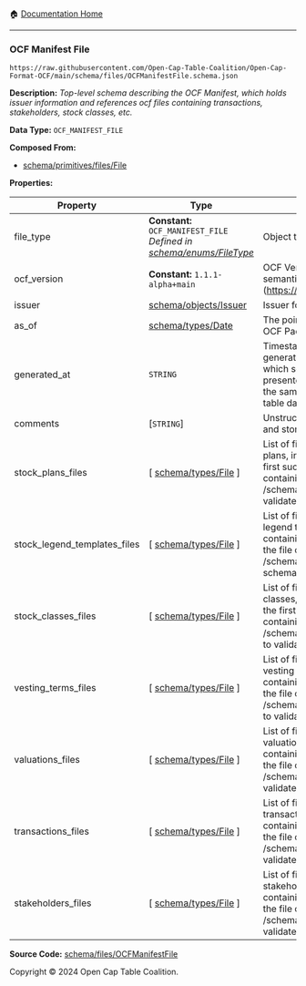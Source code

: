 :house: [Documentation Home](../../../README.md)

---

### OCF Manifest File

`https://raw.githubusercontent.com/Open-Cap-Table-Coalition/Open-Cap-Format-OCF/main/schema/files/OCFManifestFile.schema.json`

**Description:** _Top-level schema describing the OCF Manifest, which holds issuer information and references ocf files containing transactions, stakeholders, stock classes, etc._

**Data Type:** `OCF_MANIFEST_FILE`

**Composed From:**

- [schema/primitives/files/File](../primitives/files/File.md)

**Properties:**

| Property                     | Type                                                                                             | Description                                                                                                                                                                                                                                              | Required   |
| ---------------------------- | ------------------------------------------------------------------------------------------------ | -------------------------------------------------------------------------------------------------------------------------------------------------------------------------------------------------------------------------------------------------------- | ---------- |
| file_type                    | **Constant:** `OCF_MANIFEST_FILE`</br>_Defined in [schema/enums/FileType](../enums/FileType.md)_ | Object type field                                                                                                                                                                                                                                        | `REQUIRED` |
| ocf_version                  | **Constant:** `1.1.1-alpha+main`                                                                 | OCF Version Identifier -- the current semantic version (https://semver.org/spec/v2.0.0.html)                                                                                                                                                             | `REQUIRED` |
| issuer                       | [schema/objects/Issuer](../objects/Issuer.md)                                                    | Issuer for the cap table                                                                                                                                                                                                                                 | `REQUIRED` |
| as_of                        | [schema/types/Date](../types/Date.md)                                                            | The point-in-time represented by this OCF Package                                                                                                                                                                                                        | `REQUIRED` |
| generated_at                 | `STRING`                                                                                         | Timestamp of when the package was generated. Useful when determining which set of data is most up-to-date, if presented with two packages that have the same `as_of` date, but different cap table data.                                                 | `REQUIRED` |
| comments                     | [`STRING`]                                                                                       | Unstructured text comments related to and stored for the cap table                                                                                                                                                                                       | -          |
| stock_plans_files            | [ [schema/types/File](../types/File.md) ]                                                        | List of files containing lists of issuer stock plans, indexed from the file containing the first such object created to the file containing the last (See separate /schema/files/stock_plans_file schema to validate loaded files)                       | `REQUIRED` |
| stock_legend_templates_files | [ [schema/types/File](../types/File.md) ]                                                        | List of files containing lists of issuer stock legend templates, indexed from the file containing the first such object created to the file containing the last (See separate /schema/files/stock_legend_templates_file schema to validate loaded files) | `REQUIRED` |
| stock_classes_files          | [ [schema/types/File](../types/File.md) ]                                                        | List of files containing lists of issuer stock classes, indexed from the file containing the first such object created to the file containing the last (See separate /schema/files/stock_classes_file schema to validate loaded files)                   | `REQUIRED` |
| vesting_terms_files          | [ [schema/types/File](../types/File.md) ]                                                        | List of files containing lists of issuer vesting terms, indexed from the file containing the first such object created to the file containing the last (See separate /schema/files/vesting_terms_file schema to validate loaded files)                   | `REQUIRED` |
| valuations_files             | [ [schema/types/File](../types/File.md) ]                                                        | List of files containing lists of issuer valuations, indexed from the file containing the first such object created to the file containing the last (See separate /schema/files/valuations_file schema to validate loaded files)                         | `REQUIRED` |
| transactions_files           | [ [schema/types/File](../types/File.md) ]                                                        | List of files containing lists of issuer transactions, indexed from the file containing the first such object created to the file containing the last (See separate /schema/files/transactions_file schema to validate loaded files)                     | `REQUIRED` |
| stakeholders_files           | [ [schema/types/File](../types/File.md) ]                                                        | List of files containing lists of issuer stakeholders, indexed from the file containing the first such object created to the file containing the last (See separate /schema/files/stakeholders_file schema to validate loaded files)                     | `REQUIRED` |

**Source Code:** [schema/files/OCFManifestFile](../../../../schema/files/OCFManifestFile.schema.json)

Copyright © 2024 Open Cap Table Coalition.
